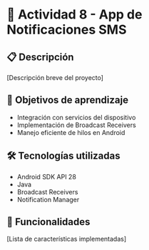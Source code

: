 # 📱 Actividad 8 - App de Notificaciones SMS

## 📋 Descripción

[Descripción breve del proyecto]

## 🎯 Objetivos de aprendizaje

-  Integración con servicios del dispositivo
-  Implementación de Broadcast Receivers
-  Manejo eficiente de hilos en Android

## 🛠️ Tecnologías utilizadas

-  Android SDK API 28
-  Java
-  Broadcast Receivers
-  Notification Manager

## 📱 Funcionalidades

[Lista de características implementadas]
